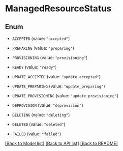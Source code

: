 # ManagedResourceStatus

## Enum


* `ACCEPTED` (value: `"accepted"`)

* `PREPARING` (value: `"preparing"`)

* `PROVISIONING` (value: `"provisioning"`)

* `READY` (value: `"ready"`)

* `UPDATE_ACCEPTED` (value: `"update_accepted"`)

* `UPDATE_PREPARING` (value: `"update_preparing"`)

* `UPDATE_PROVISIONING` (value: `"update_provisioning"`)

* `DEPROVISION` (value: `"deprovision"`)

* `DELETING` (value: `"deleting"`)

* `DELETED` (value: `"deleted"`)

* `FAILED` (value: `"failed"`)


[[Back to Model list]](../README.md#documentation-for-models) [[Back to API list]](../README.md#documentation-for-api-endpoints) [[Back to README]](../README.md)


